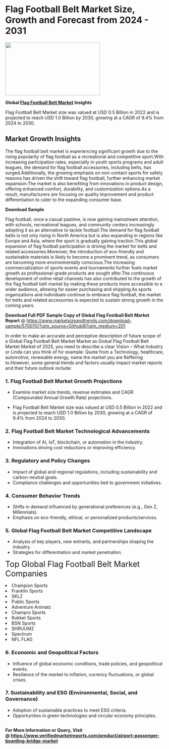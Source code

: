 <H1>Flag Football Belt Market Size, Growth and Forecast from 2024 - 2031</H1><img class="aligncenter size-medium wp-image-584254" src="https://thirdeyenews.in/wp-content/uploads/2024/09/Global-Market-Research-300x168.jpeg" alt="" width="300" height="168" /><p><strong>Global&nbsp;<a href="https://www.marketsizeandtrends.com/download-sample/570070/?utm_source=Github8j?utm_medium=201">Flag Football Belt Market</a> Insights</strong></p><p>Flag Football Belt Market size was valued at USD 0.5 Billion in 2022 and is projected to reach USD 1.0 Billion by 2030, growing at a CAGR of 9.4% from 2024 to 2030.</p><p><h2>Market Growth Insights</h2> <p>The flag football belt market is experiencing significant growth due to the rising popularity of flag football as a recreational and competitive sport.With increasing participation rates, especially in youth sports programs and adult leagues, the demand for flag football accessories, including belts, has surged.Additionally, the growing emphasis on non-contact sports for safety reasons has driven the shift toward flag football, further enhancing market expansion.The market is also benefiting from innovations in product design, offering enhanced comfort, durability, and customization options.As a result, manufacturers are focusing on quality improvement and product differentiation to cater to the expanding consumer base.</p> <p><strong>Download Sample</strong></p> <p>Flag football, once a casual pastime, is now gaining mainstream attention, with schools, recreational leagues, and community centers increasingly adopting it as an alternative to tackle football.The demand for flag football belts is not only rising in North America but is also expanding in regions like Europe and Asia, where the sport is gradually gaining traction.This global expansion of flag football participation is driving the market for belts and related accessories.Moreover, the introduction of eco-friendly and sustainable materials is likely to become a prominent trend, as consumers are becoming more environmentally conscious.The increasing commercialization of sports events and tournaments further fuels market growth as professional-grade products are sought after.The continuous development of online retail channels has also contributed to the growth of the flag football belt market by making these products more accessible to a wider audience, allowing for easier purchasing and shipping.As sports organizations and individuals continue to embrace flag football, the market for belts and related accessories is expected to sustain strong growth in the coming years.<p><span class=""><strong>Download Full PDF Sample Copy of Global Flag Football Belt Market Report</strong> @ <a href="https://www.marketsizeandtrends.com/download-sample/570070/?utm_source=Github8j?utm_medium=201" target="_blank">https://www.marketsizeandtrends.com/download-sample/570070/?utm_source=Github8j?utm_medium=201</a></span></p><p>In order to make an accurate and perceptive description of future scope of a Global&nbsp;Flag Football Belt Market Market as Global&nbsp;Flag Football Belt Market Market of 2025, you need to describe a clear Vision &ndash; What Industry or Linda can you think of for example: Quote from a Technology, healthcare, automotive, renewable energy, name the market you are Reffering to.However, some general trends and factors usually impact market reports and their future outlook include:</p><h3>1.&nbsp;<strong>Flag Football Belt Market Growth Projections</strong></h3><ul><li>Examine market size trends, revenue estimates and CAGR (Compounded Annual Growth Rate) projections.</li><li><p>Flag Football Belt Market size was valued at USD 0.5 Billion in 2022 and is projected to reach USD 1.0 Billion by 2030, growing at a CAGR of 9.4% from 2024 to 2030.</p></li></ul><h3>2.&nbsp;<strong>Flag Football Belt Market Technological Advancements</strong></h3><ul><li>Integration of AI, IoT, blockchain, or automation in the industry.</li><li>Innovations driving cost reductions or improving efficiency.</li></ul><h3>3.&nbsp;<strong>Regulatory and Policy Changes</strong></h3><ul><li>Impact of global and regional regulations, including sustainability and carbon-neutral goals.</li><li>Compliance challenges and opportunities tied to government initiatives.</li></ul><h3>4.&nbsp;<strong>Consumer Behavior Trends</strong></h3><ul><li>Shifts in demand influenced by generational preferences (e.g., Gen Z, Millennials).</li><li>Emphasis on eco-friendly, ethical, or personalized products/services.</li></ul><h3>5.&nbsp;<strong>Global Flag Football Belt Market Competitive Landscape</strong></h3><ul><li>Analysis of key players, new entrants, and partnerships shaping the industry.</li><li>Strategies for differentiation and market penetration.</li></ul><p data-pm-slice="1 1 []"><span style="color: inherit; font-family: inherit; font-size: 25px;">Top Global Flag Football Belt Market Companies</span></p><div class="" data-test-id=""><p><li>Champion Sports</li><li> Franklin Sports</li><li> SKLZ</li><li> Public Sports</li><li> Adventure Animalz</li><li> Champro Sports</li><li> Rukket Sports</li><li> BSN Sports</li><li> SHRUUMZ</li><li> Spectrum</li><li> NFL FLAG</li></p></div><h3>6.&nbsp;<strong>Economic and Geopolitical Factors</strong></h3><ul><li>Influence of global economic conditions, trade policies, and geopolitical events.</li><li>Resilience of the market to inflation, currency fluctuations, or global crises.</li></ul><h3>7.&nbsp;<strong>Sustainability and ESG (Environmental, Social, and Governance)</strong></h3><ul><li>Adoption of sustainable practices to meet ESG criteria.</li><li>Opportunities in green technologies and circular economy principles.</li></ul><h2><strong style="font-size: 14px;">For More Information or Query, Visit @&nbsp;</strong><a style="background-color: #ffffff; font-size: 14px;" href="https://www.marketsizeandtrends.com/report/flag-football-belt-market/" target="_blank">https://www.verifiedmarketreports.com/product/airport-passenger-boarding-bridge-market</a></h2>
